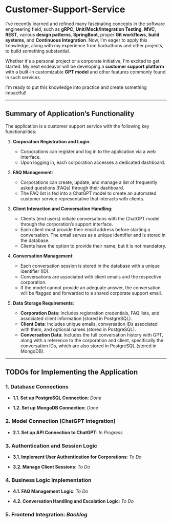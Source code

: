 # **Customer-Support-Service**

I've recently learned and refined many fascinating concepts in the software engineering field, such as **gRPC**, **Unit/Mock/Integration Testing**, **MVC**, **REST**, various **design patterns**, **SpringBoot**, proper **Git workflows**, **build systems**, and **Continuous Integration**. Now, I'm eager to apply this knowledge, along with my experience from hackathons and other projects, to build something substantial.

Whether it's a personal project or a corporate initiative, I'm excited to get started. My next endeavor will be developing a **customer support platform** with a built-in customizable **GPT model** and other features commonly found in such services.

I'm ready to put this knowledge into practice and create something impactful!

---

## **Summary of Application’s Functionality**

The application is a customer support service with the following key functionalities:

1. **Corporation Registration and Login**:
   - Corporations can register and log in to the application via a web interface.
   - Upon logging in, each corporation accesses a dedicated dashboard.

2. **FAQ Management**:
   - Corporations can create, update, and manage a list of frequently asked questions (FAQs) through their dashboard.
   - The FAQ list is fed into a ChatGPT model to create an automated customer service representative that interacts with clients.

3. **Client Interaction and Conversation Handling**:
   - Clients (end users) initiate conversations with the ChatGPT model through the corporation’s support interface.
   - Each client must provide their email address before starting a conversation. The email serves as a unique identifier and is stored in the database.
   - Clients have the option to provide their name, but it is not mandatory.

4. **Conversation Management**:
   - Each conversation session is stored in the database with a unique identifier (ID).
   - Conversations are associated with client emails and the respective corporation.
   - If the model cannot provide an adequate answer, the conversation will be flagged and forwarded to a shared corporate support email.

5. **Data Storage Requirements**:
   - **Corporation Data**: Includes registration credentials, FAQ lists, and associated client information (stored in PostgreSQL).
   - **Client Data**: Includes unique emails, conversation IDs associated with them, and optional names (stored in PostgreSQL).
   - **Conversation Data**: Includes the full conversation history with GPT, along with a reference to the corporation and client, specifically the conversation IDs, which are also stored in PostgreSQL (stored in MongoDB).

---

## **TODOs for Implementing the Application**

### **1. Database Connections**

- **1.1. Set up PostgreSQL Connection**: *Done*

- **1.2. Set up MongoDB Connection**: *Done*

### **2. Model Connection (ChatGPT Integration)**

- **2.1. Set up API Connection to ChatGPT**: *In Progress*

### **3. Authentication and Session Logic**

- **3.1. Implement User Authentication for Corporations**: *To Do*

- **3.2. Manage Client Sessions**: *To Do*

### **4. Business Logic Implementation**

- **4.1. FAQ Management Logic**: *To Do*

- **4.2. Conversation Handling and Escalation Logic**: *To Do*

### **5. Frontend Integration**: *Backlog*
